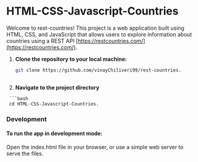 # HTML-CSS-Javascript-Countries

Welcome to rest-countries! This project is a web application built using HTML, CSS, and JavaScript that allows users to explore information about countries using a REST API [https://restcountries.com/](https://restcountries.com/).


   1. **Clone the repository to your local machine:**
   
      ```bash
      git clone https://github.com/vinayChiliveri99/rest-countries.
   
   2. **Navigate to the project directory**
   
     ```bash
     cd HTML-CSS-Javascript-Countries.

### Development

#### To run the app in development mode:

Open the index.html file in your browser, or use a simple web server to serve the files.
